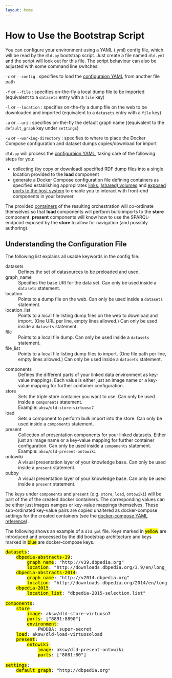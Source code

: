 ```yaml
---
layout: home
---
```


# How to Use the Bootstrap Script

You can configure your environment using a YAML (.yml) config file, which will be read by the `dld.py` bootstrap script.
Just create a file named `dld.yml` and the script will look out for this file. The script behaviour can also be adjusted with
some command line switches:

`-c` or `--config`
: specifies to load the [configuraion YAML](#config) from another file path

`-f` or `--file`
: specifies on-the-fly a local dump file to be imported (equivalent to a `datasets` entry with a `file` key)

`-l` or `--location`
: specifies on-the-fly a dump file on the web to be downloaded and imported (equivalent to a `datasets` entry with a `file` key)

`-u` or `--uri`
: specifies on-the-fly the default graph name ((equivalent to the `default_graph` key under `settings`)

`-w` or `--working-directory`
: specifies to where to place the Docker Compose configuration and dataset dumps copies/download for import

`dld.py` will process the [configuraion YAML](#config), taking care of the following steps for you:

  * collecting (by copy or download) specified RDF dump files into a single location provided to the **load** component
  * generate a Docker Compose configuration file defining containers as specified establishing appropirates [links](http://docs.docker.com/userguide/dockerlinks/), [(shared) volumes](http://docs.docker.com/userguide/dockervolumes/) and [exposed ports to the host system](http://docs.docker.com/userguide/usingdocker/#viewing-our-web-application-container) to enable you to interact with front-end components in your browser

The provided [containers](#containers) of the resulting orchestration will co-ordinate themselves so that **load** components will perform bulk-imports to the **store** component. **present** components will know how to use the SPARQL-endpoint exposed by the **store** to allow for navigation (and possibly authoring).

<a id="config"></a>

## Understanding the Configuration File

The following list explains all usable keywords in the config file:

<dl class="dl-horizontal">
    <di>
        <dt>datasets</dt>
        <dd>Defines the set of datasources to be preloaded and used.</dd>
    </di>
    <di>
        <dt>graph_name</dt>
        <dd>Specifies the base URI for the data set. Can only be used inside a <code>datasets</code> statement.</dd>
    </di>
    <di>
        <dt>location</dt>
        <dd>Points to a dump file on the web. Can only be used inside a <code>datasets</code> statement.</dd>
    </di>
    <di>
        <dt>location_list</dt>
        <dd>Points to a local file listing dump files on the web to download and import. (One URL per line, empty lines allowed.) Can only be used inside a <code>datasets</code> statement.</dd>
    </di>
    <di>
        <dt>file</dt>
        <dd>Points to a local file dump. Can only be used inside a <code>datasets</code> statement.</dd>
    </di>
    <di>
        <dt>file_list</dt>
        <dd>Points to a local file listing dump files to import. (One file path per line, empty lines allowed.) Can only be used inside a <code>datasets</code> statement.</dd>
    </di>
</dl>

<dl class="dl-horizontal">
    <di>
        <dt>components</dt>
        <dd>Defines the different parts of your linked data environment as key-value mappings. Each value is either just an image name or a key-value mapping for further container configuration.</dd>
    </di>
    <di>
        <dt>store</dt>
        <dd>Sets the triple store container you want to use. Can only be used inside a <code>components</code> statement.
            <br />
            Example: <code>aksw/dld-store-virtuoso7</code>
        </dd>
    </di>
    <di>
        <dt>load</dt>
        <dd>Sets a component to perform bulk import into the store. Can only be used inside a <code>components</code> statement.</dd>
    </di>
    <di>
        <dt>present</dt>
        <dd>Collection of presentation components for your linked datasets. Either just an image name or a key-value mapping for further container configuration. Can only be used inside a <code>components</code> statement.<br />
            Example: <code>aksw/dld-present-ontowiki</code>
        </dd>
    </di>
    <di>
        <dt>ontowiki</dt>
        <dd>A visual presentation layer of your knowledge base. Can only be used inside a <code>present</code> statement.</dd>
    </di>
    <di>
        <dt>pubby</dt>
        <dd>A visual presentation layer of your knowledge base. Can only be used inside a <code>present</code> statement.</dd>
    </di>
</dl>

The keys under `components` and `present` (e.g. `store`, `load`, `ontowiki`) will be part of the of the created docker containers. The corresponding values can be either just images namges or key-value mappings themselves. These sub-ordinated key-value pairs are copied unaltered as docker-compose settings for the created containers (see the [docker-compose YAML reference](https://docs.docker.com/compose/yml/)).



The following shows an example of a `dld.yml` file.
Keys marked in <mark class="yellow">yellow</mark> are introduced and processed by the dld bootstrap architecture and keys marked in <mark class="blue">blue</mark> are docker-compose keys.

<pre>
<mark class="yellow">datasets</mark>:
    <mark class="yellow">dbpedia-abstracts-39</mark>:
        <mark class="yellow">graph_name</mark>: "http://v39.dbpedia.org"
        <mark class="yellow">location</mark>: "http://downloads.dbpedia.org/3.9/en/long_abstracts_en.ttl.bz2"
    <mark class="yellow">dbpedia-abstracts-2014</mark>:
        <mark class="yellow">graph_name</mark>: "http://v2014.dbpedia.org"
        <mark class="yellow">location</mark>: "http://downloads.dbpedia.org/2014/en/long_abstracts_en.ttl.bz2"
    <mark class="yellow">dbpedia-2015</mark>:
        <mark class="yellow">location_list</mark>: "dbpedia-2015-selection.list"

<mark class="yellow">components</mark>:
    <mark class="yellow">store</mark>:
        <mark class="blue">image</mark>: aksw/dld-store-virtuoso7
        <mark class="blue">ports</mark>: ["8891:8890"]
        <mark class="blue">environment</mark>:
            PWDDBA: super-secret
    <mark class="yellow">load</mark>: aksw/dld-load-virtuosoload
    <mark class="yellow">present</mark>:
        <mark class="yellow">ontowiki</mark>:
            <mark class="blue">image</mark>: aksw/dld-present-ontowiki
            <mark class="blue">ports</mark>: ["8081:80"]

<mark class="yellow">settings</mark>:
    <mark class="yellow">default_graph</mark>: "http://dbpedia.org"
</pre>
